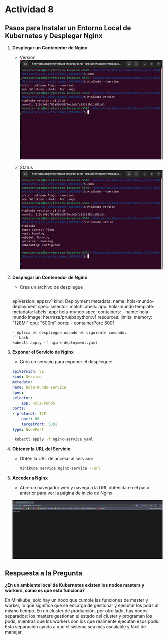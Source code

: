 # Actividad 8

## Pasos para Instalar un Entorno Local de Kubernetes y Desplegar Nginx

1. **Desplegar un Contenedor de Nginx**

    - Version 
    ![Version](./img/image.png)

    - Status
    ![status](./img/image%20copy.png)


4. **Desplegar un Contenedor de Nginx**
   - Crea un archivo de despliegue 
     ```yaml
    apiVersion: apps/v1
    kind: Deployment
    metadata:
    name: hola-mundo-deployment
    spec:
    selector:
        matchLabels:
        app: hola-mundo
    template:
        metadata:
        labels:
            app: hola-mundo
        spec:
        containers:
        - name: hola-mundo
            image:  hterraza/pruebapython:v1
            resources:
            limits:
                memory: "128Mi"
                cpu: "500m"
            ports:
            - containerPort: 5001

     ```
   - Aplica el despliegue usando el siguiente comando:
     ```bash
     kubectl apply -f nginx-deployment.yaml
     ```

5. **Exponer el Servicio de Nginx**
   - Crea un servicio para exponer el despliegue:
    ```yaml
    apiVersion: v1
    kind: Service
    metadata:
    name: hola-mundo-service
    spec:
    selector:
        app: hola-mundo
    ports:
    - protocol: TCP
        port: 80
        targetPort: 5001
    type: NodePort

    ```
     ```bash
      kubectl apply -f nginx-service.yaml
     ```

6. **Obtener la URL del Servicio**
   - Obtén la URL de acceso al servicio:
     ```bash
     minikube service nginx-service --url
     ```

7. **Acceder a Nginx**
   - Abre un navegador web y navega a la URL obtenida en el paso anterior para ver la página de inicio de Nginx.

   ![Prueba](./img/image%20copy%202.png)



## Respuesta a la Pregunta

**¿En un ambiente local de Kubernetes existen los nodos masters y workers, como es que esto funciona?**

En Minikube, solo hay un nodo que cumple las funciones de master y worker, lo que significa que se encarga de gestionar y ejecutar los pods al mismo tiempo. En un cluster de producción, por otro lado, hay nodos separados: los masters gestionan el estado del cluster y programan los pods, mientras que los workers son los que realmente ejecutan esos pods. Esta separación ayuda a que el sistema sea más escalable y fácil de manejar.

